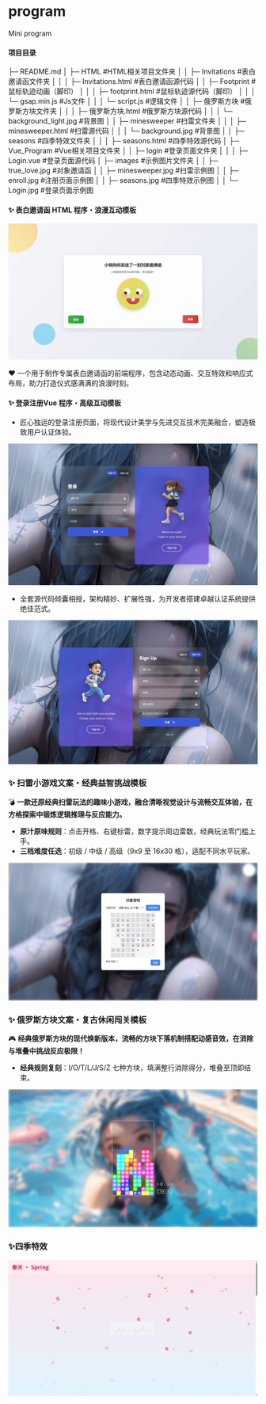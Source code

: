# program
Mini program



#### 项目目录

├─ README.md
│  ├─ HTML	#HTML相关项目文件夹
│  │  ├─ Invitations	#表白邀请函文件夹
│  │  │  ├─ Invitations.html	#表白邀请函源代码
│  │  ├─ Footprint	#鼠标轨迹动画（脚印）
│  │  │  ├─ footprint.html	#鼠标轨迹源代码（脚印）
│  │  │  └─ gsap.min.js	#Js文件
│  │  │  └─ script.js	#逻辑文件
│  │  ├─ 俄罗斯方块	#俄罗斯方块文件夹
│  │  │  ├─ 俄罗斯方块.html	#俄罗斯方块源代码
│  │  │  └─ background_light.jpg	#背景图
│  │  ├─ minesweeper	#扫雷文件夹
│  │  │  ├─ minesweeper.html	#扫雷源代码
│  │  │  └─ background.jpg	#背景图
│  │  ├─ seasons	#四季特效文件夹
│  │  │  ├─ seasons.html	#四季特效源代码
│  ├─ Vue_Program	#Vue相关项目文件夹
│  │  ├─ login	#登录页面文件夹
│  │  │  ├─ Login.vue	#登录页面源代码
│  ├─ images	#示例图片文件夹
│  │  ├─ true_love.jpg	#对象邀请函
│  │  ├─  minesweeper.jpg	#扫雷示例图
│  │  ├─ enroll.jpg	#注册页面示例图
│  │  ├─ seasons.jpg	#四季特效示例图
│  │  └─ Login.jpg	#登录页面示例图




#### ✨ 表白邀请函 HTML 程序・浪漫互动模板



![true_love](.\images\true_love.jpg)



❤️ 一个用于制作专属表白邀请函的前端程序，包含动态动画、交互特效和响应式布局，助力打造仪式感满满的浪漫时刻。







#### ✨ 登录注册Vue 程序・高级互动模板



- 匠心独运的登录注册页面，将现代设计美学与先进交互技术完美融合，塑造极致用户认证体验。

![login](.\images\login.jpg)

- 全套源代码倾囊相授，架构精妙、扩展性强，为开发者搭建卓越认证系统提供绝佳范式。

![enroll](.\images\enroll.jpg)



### ✨ 扫雷小游戏文案・经典益智挑战模板

💣 **一款还原经典扫雷玩法的趣味小游戏，融合清晰视觉设计与流畅交互体验，在方格探索中锻炼逻辑推理与反应能力。**



- **原汁原味规则**：点击开格、右键标雷，数字提示周边雷数，经典玩法零门槛上手。
- **三档难度任选**：初级 / 中级 / 高级（9x9 至 16x30 格），适配不同水平玩家。



![minesweeper](.\images\minesweeper.jpg)



### ✨ 俄罗斯方块文案・复古休闲闯关模板

🎮 **经典俄罗斯方块的现代焕新版本，流畅的方块下落机制搭配动感音效，在消除与堆叠中挑战反应极限！**



- **经典规则复刻**：I/O/T/L/J/S/Z 七种方块，填满整行消除得分，堆叠至顶即结束。



![俄罗斯方块](.\images\俄罗斯方块.png)



### ✨四季特效

![seasons](.\images\seasons.jpg)

